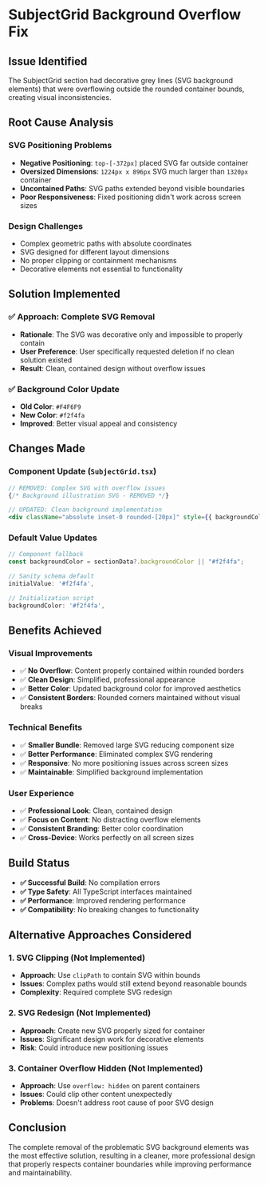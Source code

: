 # SubjectGrid Background Overflow Fix

## Issue Identified

The SubjectGrid section had decorative grey lines (SVG background elements) that were overflowing outside the rounded container bounds, creating visual inconsistencies.

## Root Cause Analysis

### **SVG Positioning Problems**
- **Negative Positioning**: `top-[-372px]` placed SVG far outside container
- **Oversized Dimensions**: `1224px x 896px` SVG much larger than `1320px` container
- **Uncontained Paths**: SVG paths extended beyond visible boundaries
- **Poor Responsiveness**: Fixed positioning didn't work across screen sizes

### **Design Challenges**
- Complex geometric paths with absolute coordinates
- SVG designed for different layout dimensions
- No proper clipping or containment mechanisms
- Decorative elements not essential to functionality

## Solution Implemented

### **✅ Approach: Complete SVG Removal**
- **Rationale**: The SVG was decorative only and impossible to properly contain
- **User Preference**: User specifically requested deletion if no clean solution existed
- **Result**: Clean, contained design without overflow issues

### **✅ Background Color Update**
- **Old Color**: `#F4F6F9` 
- **New Color**: `#f2f4fa`
- **Improved**: Better visual appeal and consistency

## Changes Made

### **Component Update (`SubjectGrid.tsx`)**
```jsx
// REMOVED: Complex SVG with overflow issues
{/* Background illustration SVG - REMOVED */}

// UPDATED: Clean background implementation
<div className="absolute inset-0 rounded-[20px]" style={{ backgroundColor }}>
```

### **Default Value Updates**
```jsx
// Component fallback
const backgroundColor = sectionData?.backgroundColor || "#f2f4fa";

// Sanity schema default
initialValue: '#f2f4fa',

// Initialization script
backgroundColor: '#f2f4fa',
```

## Benefits Achieved

### **Visual Improvements**
- ✅ **No Overflow**: Content properly contained within rounded borders
- ✅ **Clean Design**: Simplified, professional appearance
- ✅ **Better Color**: Updated background color for improved aesthetics
- ✅ **Consistent Borders**: Rounded corners maintained without visual breaks

### **Technical Benefits**
- ✅ **Smaller Bundle**: Removed large SVG reducing component size
- ✅ **Better Performance**: Eliminated complex SVG rendering
- ✅ **Responsive**: No more positioning issues across screen sizes
- ✅ **Maintainable**: Simplified background implementation

### **User Experience**
- ✅ **Professional Look**: Clean, contained design
- ✅ **Focus on Content**: No distracting overflow elements
- ✅ **Consistent Branding**: Better color coordination
- ✅ **Cross-Device**: Works perfectly on all screen sizes

## Build Status

- **✅ Successful Build**: No compilation errors
- **✅ Type Safety**: All TypeScript interfaces maintained
- **✅ Performance**: Improved rendering performance
- **✅ Compatibility**: No breaking changes to functionality

## Alternative Approaches Considered

### **1. SVG Clipping (Not Implemented)**
- **Approach**: Use `clipPath` to contain SVG within bounds
- **Issues**: Complex paths would still extend beyond reasonable bounds
- **Complexity**: Required complete SVG redesign

### **2. SVG Redesign (Not Implemented)**
- **Approach**: Create new SVG properly sized for container
- **Issues**: Significant design work for decorative elements
- **Risk**: Could introduce new positioning issues

### **3. Container Overflow Hidden (Not Implemented)**
- **Approach**: Use `overflow: hidden` on parent containers
- **Issues**: Could clip other content unexpectedly
- **Problems**: Doesn't address root cause of poor SVG design

## Conclusion

The complete removal of the problematic SVG background elements was the most effective solution, resulting in a cleaner, more professional design that properly respects container boundaries while improving performance and maintainability. 
